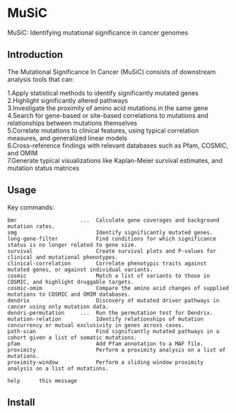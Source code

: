 MuSiC
===========
MuSiC: Identifying mutational significance in cancer genomes

Introduction
-----
The Mutational Significance In Cancer (MuSiC) consists of downstream analysis tools that can:

1.Apply statistical methods to identify significantly mutated genes<br>
2.Highlight significantly altered pathways<br>
3.Investigate the proximity of amino acid mutations in the same gene<br>
4.Search for gene-based or site-based correlations to mutations and relationships between mutations themselves<br>
5.Correlate mutations to clinical features, using typical correlation measures, and generalized linear models<br>
6.Cross-reference findings with relevant databases such as Pfam, COSMIC, and OMIM<br>
7.Generate typical visualizations like Kaplan-Meier survival estimates, and mutation status matrices<br>

Usage
-----
Key commands:

    bmr                    ...  Calculate gene coverages and background mutation rates.
    smg                         Identify significantly mutated genes.
    long-gene-filter            Find conditions for which significance status is no longer related to gene size. 
    survival                    Create survival plots and P-values for clinical and mutational phenotypes.  
    clinical-correlation        Correlate phenotypic traits against mutated genes, or against individual variants.
    cosmic                      Match a list of variants to those in COSMIC, and highlight druggable targets.
    cosmic-omim                 Compare the amino acid changes of supplied mutations to COSMIC and OMIM databases.
    dendrix                     Discovery of mutated driver pathways in cancer using only mutation data. 
    dendri-permutation     ...  Run the permutation test for Dendrix. 
    mutation-relation           Identify relationships of mutation concurrency or mutual exclusivity in genes across cases.
    path-scan                   Find signifcantly mutated pathways in a cohort given a list of somatic mutations.
    pfam                        Add Pfam annotation to a MAF file.
    proximity                   Perform a proximity analysis on a list of mutations.
    proximity-window            Perform a sliding window proximity analysis on a list of mutations.
    
    help      this message
    
Install
-----
